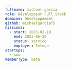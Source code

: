 ```yaml
---
fullname: michael garcia
role: Développeur Full Stack
domaine: Développement
github: michaelgarcia75
missions:
  - start: 2023-02-19
    end: 2023-06-30
    status: service
    employer: Selego
startups:
  - snu
memberType: beta
---
```


